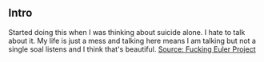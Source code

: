 ## Intro

Started doing this when I was thinking about suicide alone.
I hate to talk about it. My life is just a mess and talking here means I am talking but not a single soal listens and I think that's beautiful.
[Source: Fucking Euler Project](https://projecteuler.net/)